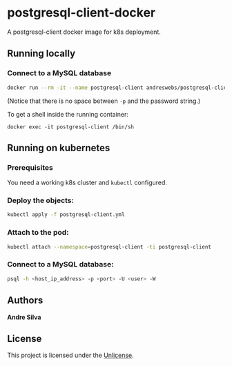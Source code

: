 # postgresql-client-docker

A postgresql-client docker image for k8s deployment.

## Running locally

### Connect to a MySQL database

``` bash
docker run --rm -it --name postgresql-client andreswebs/postgresql-client -u <user> -p<password> -h <host_ip_address> -P <port> -D <database>
```

(Notice that there is no space between `-p` and the password string.)

To get a shell inside the running container:

```
docker exec -it postgresql-client /bin/sh
```

## Running on kubernetes

### Prerequisites

You need a working k8s cluster and `kubectl` configured.

### Deploy the objects:

``` bash
kubectl apply -f postgresql-client.yml
```

### Attach to the pod:

``` bash
kubectl attach --namespace=postgresql-client -ti postgresql-client
```

### Connect to a MySQL database:

``` bash
psql -h <host_ip_address> -p <port> -U <user> -W
```

## Authors

**Andre Silva**

## License

This project is licensed under the [Unlicense](UNLICENSE.md).
